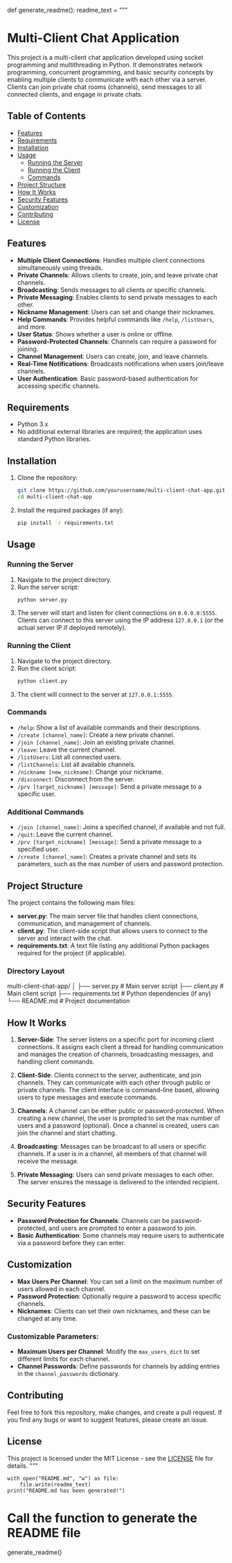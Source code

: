 def generate_readme():
    readme_text = """
# Multi-Client Chat Application

This project is a multi-client chat application developed using socket programming and multithreading in Python. It demonstrates network programming, concurrent programming, and basic security concepts by enabling multiple clients to communicate with each other via a server. Clients can join private chat rooms (channels), send messages to all connected clients, and engage in private chats.

## Table of Contents

- [Features](#features)
- [Requirements](#requirements)
- [Installation](#installation)
- [Usage](#usage)
  - [Running the Server](#running-the-server)
  - [Running the Client](#running-the-client)
  - [Commands](#commands)
- [Project Structure](#project-structure)
- [How It Works](#how-it-works)
- [Security Features](#security-features)
- [Customization](#customization)
- [Contributing](#contributing)
- [License](#license)

## Features

- **Multiple Client Connections**: Handles multiple client connections simultaneously using threads.
- **Private Channels**: Allows clients to create, join, and leave private chat channels.
- **Broadcasting**: Sends messages to all clients or specific channels.
- **Private Messaging**: Enables clients to send private messages to each other.
- **Nickname Management**: Users can set and change their nicknames.
- **Help Commands**: Provides helpful commands like `/help`, `/listUsers`, and more.
- **User Status**: Shows whether a user is online or offline.
- **Password-Protected Channels**: Channels can require a password for joining.
- **Channel Management**: Users can create, join, and leave channels.
- **Real-Time Notifications**: Broadcasts notifications when users join/leave channels.
- **User Authentication**: Basic password-based authentication for accessing specific channels.

## Requirements

- Python 3.x
- No additional external libraries are required; the application uses standard Python libraries.

## Installation

1. Clone the repository:
    ```sh
    git clone https://github.com/yourusername/multi-client-chat-app.git
    cd multi-client-chat-app
    ```

2. Install the required packages (if any):
    ```sh
    pip install -r requirements.txt
    ```

## Usage

### Running the Server

1. Navigate to the project directory.
2. Run the server script:
    ```sh
    python server.py
    ```
3. The server will start and listen for client connections on `0.0.0.0:5555`. Clients can connect to this server using the IP address `127.0.0.1` (or the actual server IP if deployed remotely).

### Running the Client

1. Navigate to the project directory.
2. Run the client script:
    ```sh
    python client.py
    ```
3. The client will connect to the server at `127.0.0.1:5555`.

### Commands

- `/help`: Show a list of available commands and their descriptions.
- `/create [channel_name]`: Create a new private channel.
- `/join [channel_name]`: Join an existing private channel.
- `/leave`: Leave the current channel.
- `/listUsers`: List all connected users.
- `/listChannels`: List all available channels.
- `/nickname [new_nickname]`: Change your nickname.
- `/disconnect`: Disconnect from the server.
- `/prv [target_nickname] [message]`: Send a private message to a specific user.

### Additional Commands

- `/join [channel_name]`: Joins a specified channel, if available and not full.
- `/quit`: Leave the current channel.
- `/prv [target_nickname] [message]`: Send a private message to a specified user.
- `/create [channel_name]`: Creates a private channel and sets its parameters, such as the max number of users and password protection.

## Project Structure

The project contains the following main files:

- **server.py**: The main server file that handles client connections, communication, and management of channels.
- **client.py**: The client-side script that allows users to connect to the server and interact with the chat.
- **requirements.txt**: A text file listing any additional Python packages required for the project (if applicable).

### Directory Layout

multi-client-chat-app/ │ ├── server.py # Main server script ├── client.py # Main client script ├── requirements.txt # Python dependencies (if any) └── README.md # Project documentation



## How It Works

1. **Server-Side**: The server listens on a specific port for incoming client connections. It assigns each client a thread for handling communication and manages the creation of channels, broadcasting messages, and handling client commands.
  
2. **Client-Side**: Clients connect to the server, authenticate, and join channels. They can communicate with each other through public or private channels. The client interface is command-line based, allowing users to type messages and execute commands.

3. **Channels**: A channel can be either public or password-protected. When creating a new channel, the user is prompted to set the max number of users and a password (optional). Once a channel is created, users can join the channel and start chatting.

4. **Broadcasting**: Messages can be broadcast to all users or specific channels. If a user is in a channel, all members of that channel will receive the message.

5. **Private Messaging**: Users can send private messages to each other. The server ensures the message is delivered to the intended recipient.

## Security Features

- **Password Protection for Channels**: Channels can be password-protected, and users are prompted to enter a password to join.
- **Basic Authentication**: Some channels may require users to authenticate via a password before they can enter.
  
## Customization

- **Max Users Per Channel**: You can set a limit on the maximum number of users allowed in each channel.
- **Password Protection**: Optionally require a password to access specific channels.
- **Nicknames**: Clients can set their own nicknames, and these can be changed at any time.

### Customizable Parameters:

- **Maximum Users per Channel**: Modify the `max_users_dict` to set different limits for each channel.
- **Channel Passwords**: Define passwords for channels by adding entries in the `channel_passwords` dictionary.
  
## Contributing

Feel free to fork this repository, make changes, and create a pull request. If you find any bugs or want to suggest features, please create an issue.

## License

This project is licensed under the MIT License - see the [LICENSE](LICENSE) file for details.
"""

    with open("README.md", "w") as file:
        file.write(readme_text)
    print("README.md has been generated!")

# Call the function to generate the README file
generate_readme()
